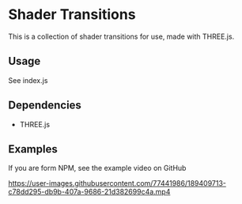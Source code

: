 
# Shader Transitions


This is a collection of shader transitions for use, made with THREE.js.


## Usage

See index.js 

## Dependencies

* THREE.js

## Examples

If you are form NPM, see the example video on GitHub

https://user-images.githubusercontent.com/77441986/189409713-c78dd295-db9b-407a-9686-21d382699c4a.mp4

